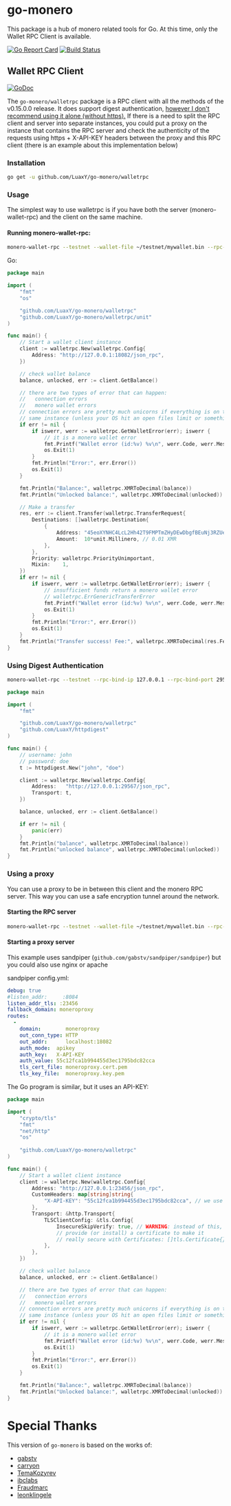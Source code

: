 # go-monero

This package is a hub of monero related tools for Go. At this time, only the Wallet RPC Client is available.

[![Go Report Card](https://goreportcard.com/badge/github.com/LuaxY/go-monero)](https://goreportcard.com/report/github.com/LuaxY/go-monero)
[![Build Status](https://travis-ci.org/LuaxY/go-monero.svg?branch=master)](https://travis-ci.org/LuaxY/go-monero)

## Wallet RPC Client

[![GoDoc](https://godoc.org/github.com/LuaxY/go-monero/walletrpc?status.svg)](https://godoc.org/github.com/LuaxY/go-monero/walletrpc)

The ```go-monero/walletrpc``` package is a RPC client with all the methods of the v0.15.0.0 release.
It does support digest authentication, [however I don't recommend using it alone (without https).](https://en.wikipedia.org/wiki/Digest_access_authentication#Disadvantages) If there is a need to split the RPC client and server into separate instances, you could put a proxy on the instance that contains the RPC server and check the authenticity of the requests using https + X-API-KEY headers between the proxy and this RPC client (there is an example about this implementation below)

### Installation

```sh
go get -u github.com/LuaxY/go-monero/walletrpc
```

### Usage

The simplest way to use walletrpc is if you have both the server (monero-wallet-rpc) and the client on the same machine.

#### Running monero-wallet-rpc:

```sh
monero-wallet-rpc --testnet --wallet-file ~/testnet/mywallet.bin --rpc-bind-port 18082 --disable-rpc-login
```

Go:

```Go
package main

import (
	"fmt"
	"os"

	"github.com/LuaxY/go-monero/walletrpc"
	"github.com/LuaxY/go-monero/walletrpc/unit"
)

func main() {
	// Start a wallet client instance
	client := walletrpc.New(walletrpc.Config{
		Address: "http://127.0.0.1:18082/json_rpc",
	})

	// check wallet balance
	balance, unlocked, err := client.GetBalance()

	// there are two types of error that can happen:
	//   connection errors
	//   monero wallet errors
	// connection errors are pretty much unicorns if everything is on the
	// same instance (unless your OS hit an open files limit or something)
	if err != nil {
		if iswerr, werr := walletrpc.GetWalletError(err); iswerr {
			// it is a monero wallet error
			fmt.Printf("Wallet error (id:%v) %v\n", werr.Code, werr.Message)
			os.Exit(1)
		}
		fmt.Println("Error:", err.Error())
		os.Exit(1)
	}

	fmt.Println("Balance:", walletrpc.XMRToDecimal(balance))
	fmt.Println("Unlocked balance:", walletrpc.XMRToDecimal(unlocked))

	// Make a transfer
	res, err := client.Transfer(walletrpc.TransferRequest{
		Destinations: []walletrpc.Destination{
			{
				Address: "45eoXYNHC4LcL2Hh42T9FMPTmZHyDEwDbgfBEuNj3RZUek8A4og4KiCfVL6ZmvHBfCALnggWtHH7QHF8426yRayLQq7MLf5",
				Amount:  10*unit.Millinero, // 0.01 XMR
			},
		},
		Priority: walletrpc.PriorityUnimportant,
		Mixin:    1,
	})
	if err != nil {
		if iswerr, werr := walletrpc.GetWalletError(err); iswerr {
			// insufficient funds return a monero wallet error
			// walletrpc.ErrGenericTransferError
			fmt.Printf("Wallet error (id:%v) %v\n", werr.Code, werr.Message)
			os.Exit(1)
		}
		fmt.Println("Error:", err.Error())
		os.Exit(1)
	}
	fmt.Println("Transfer success! Fee:", walletrpc.XMRToDecimal(res.Fee), "Hash:", res.TxHash)
}
```

### Using Digest Authentication

```sh
monero-wallet-rpc --testnet --rpc-bind-ip 127.0.0.1 --rpc-bind-port 29567 --rpc-login john:doe --wallet-file ~/testnet/wallet_03.bin
```

```Go
package main

import (
	"fmt"

	"github.com/LuaxY/go-monero/walletrpc"
	"github.com/LuaxY/httpdigest"
)

func main() {
	// username: john
	// password: doe
	t := httpdigest.New("john", "doe")

	client := walletrpc.New(walletrpc.Config{
		Address:   "http://127.0.0.1:29567/json_rpc",
		Transport: t,
	})

	balance, unlocked, err := client.GetBalance()

	if err != nil {
		panic(err)
	}
	fmt.Println("balance", walletrpc.XMRToDecimal(balance))
	fmt.Println("unlocked balance", walletrpc.XMRToDecimal(unlocked))
}
```

### Using a proxy

You can use a proxy to be in between this client and the monero RPC server. This way you can use a safe encryption tunnel around the network.

#### Starting the RPC server

```sh
monero-wallet-rpc --testnet --wallet-file ~/testnet/mywallet.bin --rpc-bind-port 18082 --disable-rpc-login
```

#### Starting a proxy server

This example uses sandpiper (```github.com/gabstv/sandpiper/sandpiper```) but you could also use nginx or apache

sandpiper config.yml:
```yaml
debug: true
#listen_addr:     :8084
listen_addr_tls: :23456
fallback_domain: moneroproxy
routes:
  - 
    domain:        moneroproxy
    out_conn_type: HTTP
    out_addr:      localhost:18082
    auth_mode:  apikey
    auth_key:   X-API-KEY
    auth_value: 55c12fca1b994455d3ec1795bdc82cca
    tls_cert_file: moneroproxy.cert.pem
    tls_key_file:  moneroproxy.key.pem
```

The Go program is similar, but it uses an API-KEY:

```Go
package main

import (
    "crypto/tls"
    "fmt"
    "net/http"
    "os"
    
    "github.com/LuaxY/go-monero/walletrpc"
)

func main() {
	// Start a wallet client instance
	client := walletrpc.New(walletrpc.Config{
        Address: "http://127.0.0.1:23456/json_rpc",
        CustomHeaders: map[string]string{
			"X-API-KEY": "55c12fca1b994455d3ec1795bdc82cca", // we use the same key defined above
        },
		Transport: &http.Transport{
			TLSClientConfig: &tls.Config{
				InsecureSkipVerify: true, // WARNING: instead of this, you can
				// provide (or install) a certificate to make it
				// really secure with Certificates: []tls.Certificate{},
			},
		},
	})

	// check wallet balance
	balance, unlocked, err := client.GetBalance()

	// there are two types of error that can happen:
	//   connection errors
	//   monero wallet errors
	// connection errors are pretty much unicorns if everything is on the
	// same instance (unless your OS hit an open files limit or something)
	if err != nil {
		if iswerr, werr := walletrpc.GetWalletError(err); iswerr {
			// it is a monero wallet error
			fmt.Printf("Wallet error (id:%v) %v\n", werr.Code, werr.Message)
			os.Exit(1)
		}
		fmt.Println("Error:", err.Error())
		os.Exit(1)
	}

	fmt.Println("Balance:", walletrpc.XMRToDecimal(balance))
    fmt.Println("Unlocked balance:", walletrpc.XMRToDecimal(unlocked))
}
```

# Special Thanks

This version of `go-monero` is based on the works of:

- [gabstv](https://github.com/gabstv/go-monero)
- [carryon](https://github.com/carryon/go-monero)
- [TemaKozyrev](https://github.com/TemaKozyrev/go-monero)
- [ibclabs](https://github.com/ibclabs/go-monero)
- [Fraudmarc](https://github.com/Fraudmarc/go-monero)
- [leonklingele](https://github.com/leonklingele/go-moner)